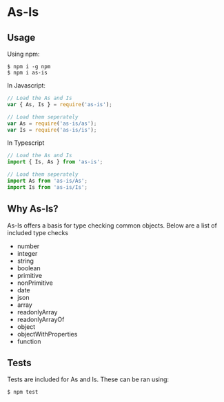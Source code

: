 # As-Is

## Usage

Using npm:
```shell
$ npm i -g npm
$ npm i as-is
```

In Javascript:
```js
// Load the As and Is
var { As, Is } = require('as-is');

// Load them seperately
var As = require('as-is/as');
var Is = require('as-is/is');
```

In Typescript
```typescript
// Load the As and Is
import { Is, As } from 'as-is';

// Load them seperately
import As from 'as-is/As';
import Is from 'as-is/Is';
```

## Why As-Is?

As-Is offers a basis for type checking common objects. Below are a list of included type checks

  * number
  * integer
  * string
  * boolean
  * primitive
  * nonPrimitive
  * date
  * json
  * array
  * readonlyArray
  * readonlyArrayOf
  * object
  * objectWithProperties
  * function

## Tests

Tests are included for As and Is. These can be ran using:

```shell
$ npm test
```
